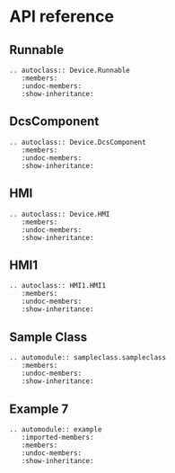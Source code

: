 # API reference

## Runnable

```{eval-rst}
.. autoclass:: Device.Runnable
   :members:
   :undoc-members:
   :show-inheritance:
```

## DcsComponent

```{eval-rst}
.. autoclass:: Device.DcsComponent
   :members:
   :undoc-members:
   :show-inheritance:
```

## HMI

```{eval-rst}
.. autoclass:: Device.HMI
   :members:
   :undoc-members:
   :show-inheritance:
```

## HMI1

```{eval-rst}
.. autoclass:: HMI1.HMI1
   :members:
   :undoc-members:
   :show-inheritance:
```

## Sample Class

```{eval-rst}
.. automodule:: sampleclass.sampleclass
   :members:
   :undoc-members:
   :show-inheritance:
```

## Example 7
```{eval-rst}
.. automodule:: example
   :imported-members:
   :members:
   :undoc-members:
   :show-inheritance:
```

